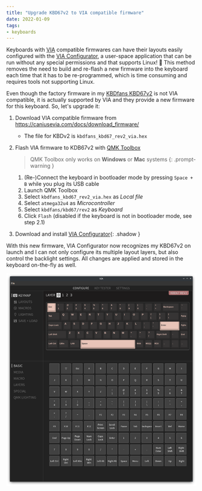 ```yaml
---
title: "Upgrade KBD67v2 to VIA compatible firmware"
date: 2022-01-09
tags:
- keyboards
---
```


Keyboards with [VIA](https://caniusevia.com/) compatible firmwares can have
their layouts easily configured with the
[VIA Configurator](https://github.com/the-via/releases/releases), a user-space
application that can be run without any special permissions and that supports
Linux! :tada: This method removes the need to build and re-flash a new firmware
into the keyboard each time that it has to be re-programmed, which is time
consuming and requires tools not supporting Linux.

Even though the factory firmware in my [KBDfans KBD67v2](https://kbdfans.com/)
is not VIA compatible, it is actually supported by VIA and they provide a new
firmware for this keyboard. So, let's upgrade it:

1. Download VIA compatible firmware from
   <https://caniusevia.com/docs/download_firmware/>

    * The file for KBDv2 is `kbdfans_kbd67_rev2_via.hex`

2. Flash VIA firmware to KDB67v2 with [QMK Toolbox](https://github.com/qmk/qmk_toolbox)

    > QMK Toolbox only works on **Windows** or **Mac** systems
    {: .prompt-warning }

    1. (Re-)Connect the keyboard in bootloader mode by pressing `Space + B`
       while you plug its USB cable
    2. Launch QMK Toolbox
    3. Select `kbdfans_kbd67_rev2_via.hex` as *Local file*
    4. Select `atmega32u4` as *Microcontroller*
    5. Select `kbdfans/kbd67/rev2` as *Keyboard*
    6. Click `Flash` (disabled if the keyboard is not in bootloader mode, see
       step 2.1)

3. Download and install
   [VIA Configurator](https://github.com/the-via/releases/releases){: .shadow }

With this new firmware, VIA Configurator now recognizes my KBD67v2 on launch and
I can not only configure its multiple layout layers, but also control the
backlight settings. All changes are applied and stored in the keyboard
on-the-fly as well.

![KBD67v2 on VIA Configurator](/assets/2022-01-09-kbd67-via-firmware_via-conf.png)

